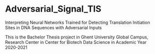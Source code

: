 # Adversarial_Signal_TIS
Interpreting Neural Networks Trained for Detecting Translation Initiation Sites in DNA Sequences with Adversarial Inputs

This is the Bachelor Thesis project in Ghent University Global Campus, Research Center in Center for Biotech Data Science in Academic Year 2020-2021
